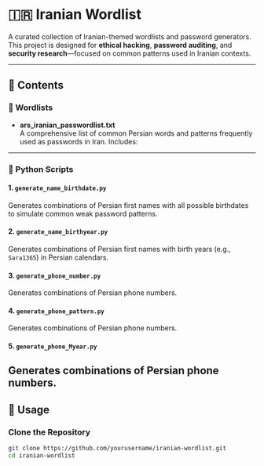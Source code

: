 # 🇮🇷 Iranian Wordlist

A curated collection of Iranian-themed wordlists and password generators. This project is designed for **ethical hacking**, **password auditing**, and **security research**—focused on common patterns used in Iranian contexts.

---

## 📁 Contents

### 📄 Wordlists
- **ars_iranian_passwordlist.txt**  
  A comprehensive list of common Persian words and patterns frequently used as passwords in Iran. Includes:

---

### 🐍 Python Scripts

#### 1. `generate_name_birthdate.py`
Generates combinations of Persian first names with all possible birthdates to simulate common weak password patterns.

#### 2. `generate_name_birthyear.py`
Generates combinations of Persian first names with birth years (e.g., `Sara1365`) in Persian calendars.

#### 3. `generate_phone_number.py`
Generates combinations of Persian phone numbers.

#### 4. `generate_phone_pattern.py`
Generates combinations of Persian phone numbers.

#### 5. `generate_phone_Myear.py`
Generates combinations of Persian phone numbers.
---

## 🚀 Usage

### Clone the Repository
```bash
git clone https://github.com/yourusername/iranian-wordlist.git
cd iranian-wordlist
